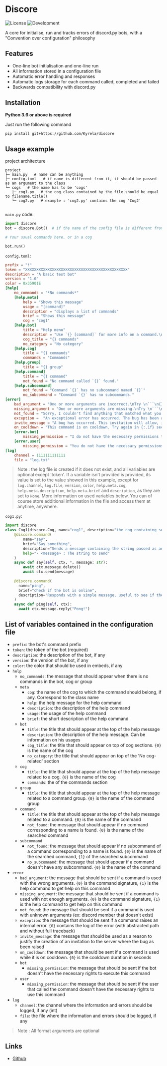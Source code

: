 # Discore

![License](https://img.shields.io/github/license/kyrela/discore)
![Development](https://img.shields.io/badge/Development%20Status-Production%2FBeta-orange)

A core for initialise, run and tracks errors of discord.py bots, with a "Convention over configuration" philosophy

## Features

- One-line bot initialisation and one-line run
- All information stored in a configuration file
- Automatic error handling and responses
- Automatic logs storage for each command called, completed and failed
- Backwards compatibility with discord.py

## Installation

**Python 3.6 or above is required**

Just run the following command
```bash
pip install git+https://github.com/Kyrela/discore
```

## Usage example

project architecture
```
project
├─ main.py   # name can be anything
├─ config.toml   # if name is different from it, it should be passed as an argument to the class
└─ cogs   # the name has to be 'cogs'
   ├─ cog1.py   # the cog class contained by the file should be equal to filename.title() 
   └─ cog2.py   # example : 'cog2.py' contains the cog 'Cog2'
 
```

`main.py` code:
```python
import discore
bot = discore.Bot()  # if the name of the config file is different from 'config.toml', it should be passed as an argument here. 

# Your usual commands here, or in a cog

bot.run()
```

`config.toml`:
```toml
prefix = "!"
token = "XXXXXXXXXXXXXXXXXXXXXXXXXXXXXXXXXXXXXXXXXXXXXX"
description = "A basic test bot"
version = "1.0"
color = 0x35901E
[help]
    no_commands = "*No commands*"
    [help.meta]
        help = "Shows this message"
        usage = "[command]"
        description = "displays a list of commands"
        brief = "Shows this message"
        cog = "cog1"
    [help.bot]
        title = "Help menu"
        description = "Use `{} [command]` for more info on a command.\nYou can also use `{} [category]` for more info on a category."
        cog_title = "{} commands"
        no_category = "No category"
    [help.cog]
        title = "{} commands"
        commands = "Commands"
    [help.group]
        title = "{} group"
    [help.command]
        title = "{} command"
        not_found = "No command called `{}` found."
    [help.subcommand]
        not_found = "Command `{}` has no subcommand named `{}`"
        no_subcommand = "Command `{}` has no subcommands."
[error]
    bad_argument = "One or more arguments are incorrect.\nTry \n```\n{}\n```\nFor more information on usage, send\n```\n{}\n```"
    missing_argument = "One or more arguments are missing.\nTry \n```\n{}\n```\nFor more information on usage, send\n```\n{}\n```"
    not_found = "Sorry, I couldn't find anything that matched what you indicated."
    exception =  "An exceptional error has occurred. The bug has been automatically reported, please be patient. Detail of the error :```\n{}\n```"
    invite_message = "A bug has occurred. This invitation will allow, if needed, the developer to access the server, to understand why the bug occurred. This invitation is limited to one use, grants only the status of temporary member, and lasts maximum 1 day."
    on_cooldown = "This command is on cooldown. Try again in {:.1f} seconds."
    [error.bot]
        missing_permission = "I do not have the necessary permissions to perform this action (role not high enough or permission not granted)"
    [error.user]
        missing_permission = "You do not have the necessary permissions to perform this action (role not high enough or permission not granted)"
[log]
    channel = 1111111111111
    file = "log.txt"
```

> Note : the log file is created if it does not exist, and all variables are optional except 'token'.
> If a variable isn't provided is provided, its value is set to the value showed in this example, except for
> `log.channel`, `log.file`, `version`, `color`, `help.meta.cog`, `help.meta.description`, `help.meta.brief` and 
> `description`, as they are set to `None`. More information on used variables below.
> You can of course store additional information in the file and access them at anytime, anywhere.
> 
`cog1.py`:
```py
import discore
class Cog1(discore.Cog, name="cog1", description="the cog containing some commands"):
    @discore.command(
        name="say",
        brief="Say something",
        description="Sends a message containing the string passed as an argument, and deletes the original message.",
        help="- <message> : The string to send"
    )
    async def say(self, ctx, *, message: str):
        await ctx.message.delete()
        await ctx.send(message)
    
    @discore.command(
      name="ping",
      brief="check if the bot is online",
      description="Responds with a simple message, useful to see if the bot is online"
    )
    async def ping(self, ctx):
      await ctx.message.reply("Pong!")
```

## List of variables contained in the configuration file

- `prefix`: the bot's command prefix
- `token`: the token of the bot (required)
- `description`: the description of the bot, if any
- `version`: the version of the bot, if any
- `color`: the color that should be used in embeds, if any
- `help`
  - `no_commands`: the message that should appear when there is no commands in the bot, cog or group
  - `meta`
    - `cog`: the name of the cog to which the command should belong, if any. Correspond to the class name
    - `help`: the help message for the help command
    - `description`: the description of the help command
    - `usage`: the usage of the help command
    - `brief`: the short description of the help command
  - `bot`
    - `title`: the title that should appear at the top of the help message
    - `description`: the description of the help message. Can be information on his usages
    - `cog_title`: the title that should appear on top of cog sections. `{0}` is the name of the cog
    - `no_category`: the title that should appear on top of the 'No cog-related' section
  - `cog`
    - `title`: the title that should appear at the top of the help message related to a cog. `{0}` is the name of the 
      cog
    - `commands`: the of the commands section
  - `group`
    - `title`: the title that should appear at the top of the help message related to a command group. `{0}` is the
      name of the command group
  - `command`
    - `title`: the title that should appear at the top of the help message related to a command. `{0}` is the name
      of the command
    - `not_found`: the message that should appear if no command corresponding to a name is found. `{0}` is the name
      of the searched command
  - `subcommand`
    - `not_found`: the message that should appear if no subcommand of a command corresponding to a name is found.
      `{0}` is the name of the searched command, `{1}` of the searched subcommand
    - `no_subcommand`: the message that should appear if a command doesn't have any subcommand.
    `{0}` is the name of the command
- `error`
  - `bad_argument`: the message that should be sent if a command is used with the wrong arguments. `{0}` is the
    command signature, `{1}` is the help command to get help on this command
  - `missing_argument`: the message that should be sent if a command is used with not enough arguments. `{0}` is the
    command signature, `{1}` is the help command to get help on this command
  - `not_found`: the message that should be sent if a command is used with unknown arguments (ex: discord member that
    doesn't exist)
  - `exception`: the message that should be sent if a command raises an internal error. `{0}` contains the log of the
    error (with abstracted path and without full traceback)
  - `invite_message`: the message that should be used as a reason to justify the creation of an invitation to the
    server where the bug as been raised
  - `on_cooldown`: the message that should be sent if a command is used while it is on cooldown. `{0}` is the cooldown
    duration in seconds
  - `bot`
    - `missing_permission`: the message that should be sent if the bot doesn't have the necessary rights to execute
      this command
  - `user`
    - `missing_permission`: the message that should be sent if the user that called the command doesn't have the
      necessary rights to use this command
- `log`
  - `channel`: the channel where the information and errors should be logged, if any (int)
  - `file`: the file where the information and errors should be logged, if any

> Note : All format arguments are optional

## Links

- [Github](https://github.com/Kyrela/discore)